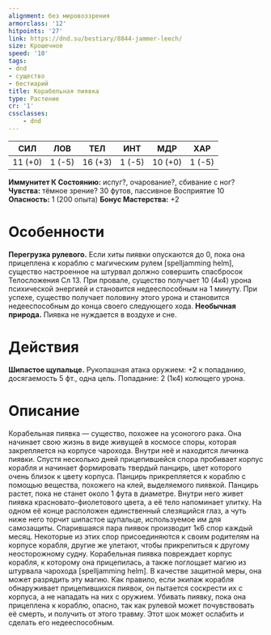 ```yaml
---
alignment: без мировоззрения
armorclass: '12'
hitpoints: '27'
link: https://dnd.su/bestiary/8844-jammer-leech/
size: Крошечное
speed: '10'
tags:
- dnd
- существо
- бестиарий
title: Корабельная пиявка
type: Растение
cr: '1'
cssclasses:
    - dnd
---
```



| СИЛ | ЛОВ | ТЕЛ | ИНТ | МДР | ХАР |
|---|---|---|---|---|---|
| 11 (+0) | 1 (-5) | 16 (+3) | 1 (-5) | 10 (+0) | 1 (-5) |
**Иммунитет К Состоянию:** испуг?, очарование?, сбивание с ног?
**Чувства:** тёмное зрение? 30 футов, пассивное Восприятие 10
**Опасность:** 1 (200 опыта)
**Бонус Мастерства:** +2


# Особенности
**Перегрузка рулевого.** Если хиты пиявки опускаются до 0, пока она прицеплена к кораблю с магическим рулем [spelljamming helm], существо настроенное на штурвал должно совершить спасбросок Телосложения Сл 13. При провале, существо получает 10 (4к4) урона психической энергией и становится недееспособным на 1 минуту. При успехе, существо получает половину этого урона и становится недееспособным до конца своего следующего хода.
**Необычная природа.** Пиявка не нуждается в воздухе и сне.


# Действия
**Шипастое щупальце.** Рукопашная атака оружием: +2 к попаданию, досягаемость 5 фт., одна цель. Попадание: 2 (1к4) колющего урона.


# Описание
Корабельная пиявка — существо, похожее на усоногого рака. Она начинает свою жизнь в виде живущей в космосе споры, которая закрепляется на корпусе чарохода. Внутри неё и находится личинка пиявки. Спустя несколько дней прицепившейся спора пробивает корпус корабля и начинает формировать твердый панцирь, цвет которого очень близок к цвету корпуса. Панцирь прикрепляется к кораблю с помощью вещества, похожего на клей, выделяемого пиявкой. Панцирь растет, пока не станет около 1 фута в диаметре. Внутри него живет пиявка красновато-фиолетового цвета, а её тело напоминает улитку. На одном её конце расположен единственный слезящийся глаз, а чуть ниже него торчит шипастое щупальце, используемое им для самозащиты. Спарившаяся пара пиявок производит 1к6 спор каждый месяц. Некоторые из этих спор присоединяются к своим родителям на корпусе корабля, другие же улетают, чтобы прикрепиться к другому неосторожному судну. Корабельная пиявка повреждает корпус корабля, к которому она прицепилась, а также поглощает магию из штурвала чарохода [spelljamming helm]. В качестве защитной меры, она может разрядить эту магию. Как правило, если экипаж корабля обнаруживает прицепившихся пиявок, он пытается соскрести их с корпуса, а не нападать на них с оружием. Убивать пиявку, пока она прицеплена к кораблю, опасно, так как рулевой может почувствовать её смерть, и получить от этого травму. Этот шок может ослабить и сделать его недееспособным.